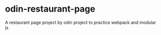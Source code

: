 # odin-restaurant-page
A restaurant page project by odin project to practice webpack and modular js
